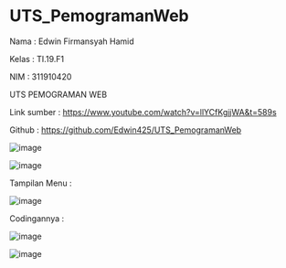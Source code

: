# UTS_PemogramanWeb
Nama  : Edwin Firmansyah Hamid

Kelas   : TI.19.F1

NIM     : 311910420

UTS PEMOGRAMAN WEB


Link sumber : https://www.youtube.com/watch?v=llYCfKgjjWA&t=589s

Github : https://github.com/Edwin425/UTS_PemogramanWeb


![image](https://user-images.githubusercontent.com/77254428/117525073-eb4f8f80-afea-11eb-875a-e0024f28d408.png)


 

 
![image](https://user-images.githubusercontent.com/77254428/117525250-89dbf080-afeb-11eb-88a8-73d65ec95f95.png)


Tampilan Menu :

![image](https://user-images.githubusercontent.com/77254428/117525266-95c7b280-afeb-11eb-9c85-e23dd616dd97.png)


Codingannya :

![image](https://user-images.githubusercontent.com/77254428/117525324-da534e00-afeb-11eb-8002-1e566cfb8551.png)

![image](https://user-images.githubusercontent.com/77254428/117525330-e93a0080-afeb-11eb-8edf-0d2653caaa04.png)


 

